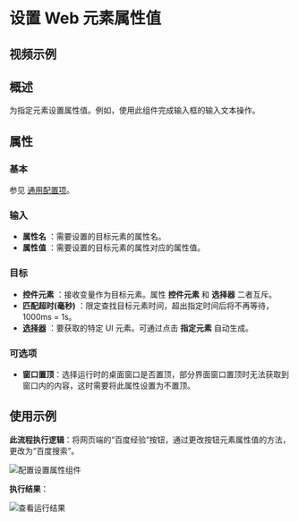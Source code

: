 # 设置 Web 元素属性值

## 视频示例

## 概述

为指定元素设置属性值。例如，使用此组件完成输入框的输入文本操作。

## 属性

### 基本

参见 [通用配置项](../Appendix/CommonConfigurationItems.md)。

### 输入

- **属性名** ：需要设置的目标元素的属性名。
- **属性值** ：需要设置的目标元素的属性对应的属性值。

### 目标

- **控件元素** ：接收变量作为目标元素。属性 **控件元素** 和 **选择器** 二者互斥。
- **匹配超时(毫秒)** ：限定查找目标元素时间，超出指定时间后将不再等待，1000ms = 1s。
- **[选择器](../Appendix/Selector.md?_v=v2020.4)** ：要获取的特定 UI 元素。可通过点击 **指定元素** 自动生成。

### 可选项

- **窗口置顶**：选择运行时的桌面窗口是否置顶，部分界面窗口置顶时无法获取到窗口内的内容，这时需要将此属性设置为不置顶。
  
## 使用示例

**此流程执行逻辑**：将网页端的“百度经验”按钮，通过更改按钮元素属性值的方法，更改为“百度搜索”。

![配置设置属性组件](https://docimages.blob.core.chinacloudapi.cn/images/Activities/setwebelement20210225.png)

**执行结果**：

![查看运行结果](https://docimages.blob.core.chinacloudapi.cn/images/Activities/setwebelementresult20210225.png)
